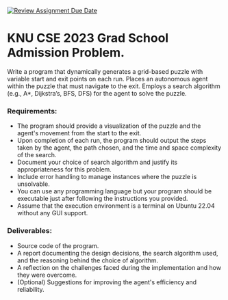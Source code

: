 [![Review Assignment Due Date](https://classroom.github.com/assets/deadline-readme-button-24ddc0f5d75046c5622901739e7c5dd533143b0c8e959d652212380cedb1ea36.svg)](https://classroom.github.com/a/3CrWQuoK)
# KNU CSE 2023 Grad School Admission Problem.

Write a program that dynamically generates a grid-based puzzle with variable start and exit points on each run. Places an autonomous agent within the puzzle that must
navigate to the exit. Employs a search algorithm (e.g., A*, Dijkstra’s, BFS, DFS) for the agent to solve the puzzle.

### Requirements:
- The program should provide a visualization of the puzzle and the agent's movement from the start to the exit.
- Upon completion of each run, the program should output the steps taken by the agent, the path chosen, and the time and space complexity of the search.
- Document your choice of search algorithm and justify its appropriateness for this problem.
- Include error handling to manage instances where the puzzle is unsolvable.
- You can use any programming language but your program should be executable just after following the instructions you provided.
- Assume that the execution environment is a terminal on Ubuntu 22.04 without any GUI support.


### Deliverables:
- Source code of the program.
- A report documenting the design decisions, the search algorithm used, and the reasoning behind the choice of algorithm.
- A reflection on the challenges faced during the implementation and how they were overcome.
- (Optional) Suggestions for improving the agent's efficiency and reliability.
